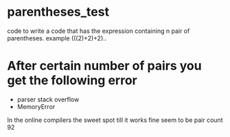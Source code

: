 # parentheses_test
code to write a code that has the expression containing n pair of parentheses. example (((2)+2)+2)..

# After certain number of pairs you get the following error
- parser stack overflow
- MemoryError

In the online compilers the sweet spot till it works fine seem to be pair count 92

